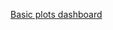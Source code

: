 [Basic plots dashboard](https://rawgit.com/smotrova/Data-Science/master/DataVisualization-R/BasicPlots.html)
